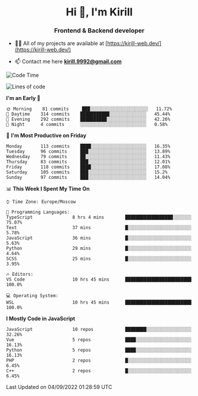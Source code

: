 <h1 align="center">Hi 👋, I'm Kirill</h1>
<h3 align="center">Frontend & Backend developer</h3>

- 👨‍💻 All of my projects are available at [https://kirill-web.dev/](https://kirill-web.dev/)

- 📫 Contact me here **kirill.9992@gmail.com**











<!--START_SECTION:waka-->
![Code Time](http://img.shields.io/badge/Code%20Time-1%2C095%20hrs%2025%20mins-blue)

![Lines of code](https://img.shields.io/badge/From%20Hello%20World%20I%27ve%20Written-525%20Thousand%20lines%20of%20code-blue)

**I'm an Early 🐤** 

```text
🌞 Morning    81 commits     ███░░░░░░░░░░░░░░░░░░░░░░   11.72% 
🌆 Daytime    314 commits    ███████████░░░░░░░░░░░░░░   45.44% 
🌃 Evening    292 commits    ██████████░░░░░░░░░░░░░░░   42.26% 
🌙 Night      4 commits      ░░░░░░░░░░░░░░░░░░░░░░░░░   0.58%

```
📅 **I'm Most Productive on Friday** 

```text
Monday       113 commits    ████░░░░░░░░░░░░░░░░░░░░░   16.35% 
Tuesday      96 commits     ███░░░░░░░░░░░░░░░░░░░░░░   13.89% 
Wednesday    79 commits     ██░░░░░░░░░░░░░░░░░░░░░░░   11.43% 
Thursday     83 commits     ███░░░░░░░░░░░░░░░░░░░░░░   12.01% 
Friday       118 commits    ████░░░░░░░░░░░░░░░░░░░░░   17.08% 
Saturday     105 commits    ███░░░░░░░░░░░░░░░░░░░░░░   15.2% 
Sunday       97 commits     ███░░░░░░░░░░░░░░░░░░░░░░   14.04%

```


📊 **This Week I Spent My Time On** 

```text
⌚︎ Time Zone: Europe/Moscow

💬 Programming Languages: 
TypeScript               8 hrs 4 mins        ██████████████████░░░░░░░   75.07% 
Text                     37 mins             █░░░░░░░░░░░░░░░░░░░░░░░░   5.78% 
JavaScript               36 mins             █░░░░░░░░░░░░░░░░░░░░░░░░   5.63% 
Python                   29 mins             █░░░░░░░░░░░░░░░░░░░░░░░░   4.64% 
SCSS                     25 mins             █░░░░░░░░░░░░░░░░░░░░░░░░   3.95%

🔥 Editors: 
VS Code                  10 hrs 45 mins      █████████████████████████   100.0%

💻 Operating System: 
WSL                      10 hrs 45 mins      █████████████████████████   100.0%

```

**I Mostly Code in JavaScript** 

```text
JavaScript               10 repos            ████████░░░░░░░░░░░░░░░░░   32.26% 
Vue                      5 repos             ████░░░░░░░░░░░░░░░░░░░░░   16.13% 
Python                   5 repos             ████░░░░░░░░░░░░░░░░░░░░░   16.13% 
PHP                      2 repos             █░░░░░░░░░░░░░░░░░░░░░░░░   6.45% 
C++                      2 repos             █░░░░░░░░░░░░░░░░░░░░░░░░   6.45%

```



 Last Updated on 04/09/2022 01:28:59 UTC
<!--END_SECTION:waka-->
